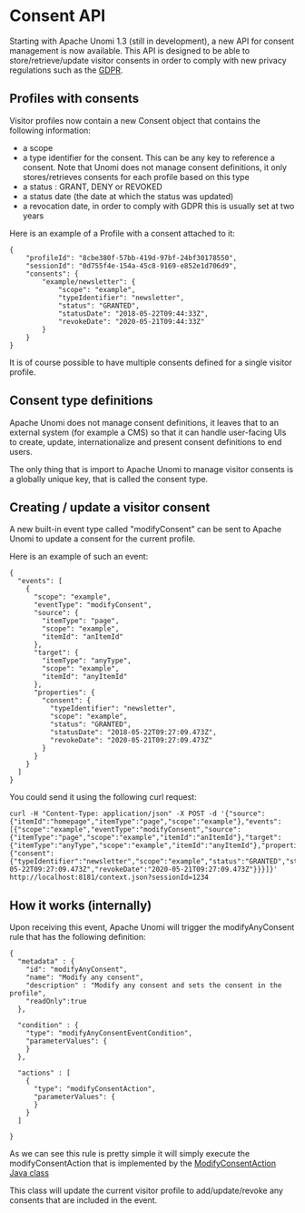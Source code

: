 <!--
  ~ Licensed to the Apache Software Foundation (ASF) under one or more
  ~ contributor license agreements.  See the NOTICE file distributed with
  ~ this work for additional information regarding copyright ownership.
  ~ The ASF licenses this file to You under the Apache License, Version 2.0
  ~ (the "License"); you may not use this file except in compliance with
  ~ the License.  You may obtain a copy of the License at
  ~
  ~      http://www.apache.org/licenses/LICENSE-2.0
  ~
  ~ Unless required by applicable law or agreed to in writing, software
  ~ distributed under the License is distributed on an "AS IS" BASIS,
  ~ WITHOUT WARRANTIES OR CONDITIONS OF ANY KIND, either express or implied.
  ~ See the License for the specific language governing permissions and
  ~ limitations under the License.
  -->
Consent API
===========

Starting with Apache Unomi 1.3 (still in development), a new API for consent management is now available. This API
is designed to be able to store/retrieve/update visitor consents in order to comply with new 
privacy regulations such as the [GDPR](https://en.wikipedia.org/wiki/General_Data_Protection_Regulation).

Profiles with consents
----------------------

Visitor profiles now contain a new Consent object that contains the following information:

- a scope
- a type identifier for the consent. This can be any key to reference a consent. Note that Unomi does not manage consent 
definitions, it only stores/retrieves consents for each profile based on this type
- a status : GRANT, DENY or REVOKED
- a status date (the date at which the status was updated)
- a revocation date, in order to comply with GDPR this is usually set at two years

Here is an example of a Profile with a consent attached to it:

    {
        "profileId": "8cbe380f-57bb-419d-97bf-24bf30178550",
        "sessionId": "0d755f4e-154a-45c8-9169-e852e1d706d9",
        "consents": {
            "example/newsletter": {
                "scope": "example",
                "typeIdentifier": "newsletter",
                "status": "GRANTED",
                "statusDate": "2018-05-22T09:44:33Z",
                "revokeDate": "2020-05-21T09:44:33Z"
            }
        }
    }

It is of course possible to have multiple consents defined for a single visitor profile.

Consent type definitions
------------------------

Apache Unomi does not manage consent definitions, it leaves that to an external system (for example a CMS) so that it 
can handle user-facing UIs to create, update, internationalize and present consent definitions to end users. 

The only thing that is import to Apache Unomi to manage visitor consents is a globally unique key, that is called the
consent type.

Creating / update a visitor consent
-----------------------------------

A new built-in event type called "modifyConsent" can be sent to Apache Unomi to update a consent for the current
profile.

Here is an example of such an event:

    {
      "events": [
        {
          "scope": "example",
          "eventType": "modifyConsent",
          "source": {
            "itemType": "page",
            "scope": "example",
            "itemId": "anItemId"
          },
          "target": {
            "itemType": "anyType",
            "scope": "example",
            "itemId": "anyItemId"
          },
          "properties": {
            "consent": {
              "typeIdentifier": "newsletter",
              "scope": "example",
              "status": "GRANTED",
              "statusDate": "2018-05-22T09:27:09.473Z",
              "revokeDate": "2020-05-21T09:27:09.473Z"
            }
          }
        }
      ]
    }

You could send it using the following curl request:

    curl -H "Content-Type: application/json" -X POST -d '{"source":{"itemId":"homepage","itemType":"page","scope":"example"},"events":[{"scope":"example","eventType":"modifyConsent","source":{"itemType":"page","scope":"example","itemId":"anItemId"},"target":{"itemType":"anyType","scope":"example","itemId":"anyItemId"},"properties":{"consent":{"typeIdentifier":"newsletter","scope":"example","status":"GRANTED","statusDate":"2018-05-22T09:27:09.473Z","revokeDate":"2020-05-21T09:27:09.473Z"}}}]}' http://localhost:8181/context.json?sessionId=1234

How it works (internally)
-------------------------

Upon receiving this event, Apache Unomi will trigger the modifyAnyConsent rule that has the following definition:

    {
      "metadata" : {
        "id": "modifyAnyConsent",
        "name": "Modify any consent",
        "description" : "Modify any consent and sets the consent in the profile",
        "readOnly":true
      },
    
      "condition" : {
        "type": "modifyAnyConsentEventCondition",
        "parameterValues": {
        }
      },
    
      "actions" : [
        {
          "type": "modifyConsentAction",
          "parameterValues": {
          }
        }
      ]
    
    }
    
As we can see this rule is pretty simple it will simply execute the modifyConsentAction that is implemented by the 
[ModifyConsentAction Java class](https://github.com/apache/incubator-unomi/blob/9f1bab437fd93826dc54d318ed00d3b2e3161437/plugins/baseplugin/src/main/java/org/apache/unomi/plugins/baseplugin/actions/ModifyConsentAction.java)

This class will update the current visitor profile to add/update/revoke any consents that are included in the event.